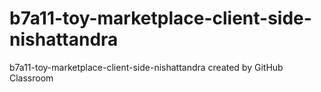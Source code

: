 # b7a11-toy-marketplace-client-side-nishattandra
b7a11-toy-marketplace-client-side-nishattandra created by GitHub Classroom
